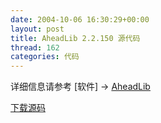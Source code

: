 ```yaml
---
date: 2004-10-06 16:30:29+00:00
layout: post
title: AheadLib 2.2.150 源代码
thread: 162
categories: 代码
---
```


详细信息请参考 [软件] -> [AheadLib](/aheadlib)


[下载源码](/assets/1097148891.rar)

  
  

